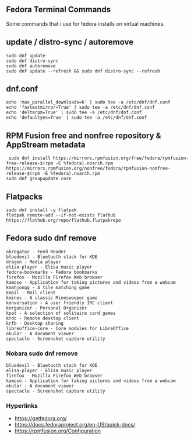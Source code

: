 ## Fedora Terminal Commands
Some commands that i use for fedora installs on virtual machines.

## update / distro-sync / autoremove
```
sudo dnf update
sudo dnf distro-sync
sudo dnf autoremove
sudo dnf update --refresh && sudo dnf distro-sync --refresh
```
## dnf.conf
```
echo 'max_parallel_downloads=6' | sudo tee -a /etc/dnf/dnf.conf
echo 'fastestmirror=True' | sudo tee -a /etc/dnf/dnf.conf
echo 'deltarpm=True' | sudo tee -a /etc/dnf/dnf.conf
echo 'defaultyes=True' | sudo tee -a /etc/dnf/dnf.conf 
```
## RPM Fusion free and nonfree repository & AppStream metadata
```
 sudo dnf install https://mirrors.rpmfusion.org/free/fedora/rpmfusion-free-release-$(rpm -E %fedora).noarch.rpm https://mirrors.rpmfusion.org/nonfree/fedora/rpmfusion-nonfree-release-$(rpm -E %fedora).noarch.rpm
sudo dnf groupupdate core
```
## Flatpacks
```
sudo dnf install -y flatpak
flatpak remote-add --if-not-exists flathub https://flathub.org/repo/flathub.flatpakrepo 
```
## Fedora sudo dnf remove
```
akregator - Feed Reader
bluedevil - Bluetooth stack for KDE
dragon - Media player
elisa-player - Elisa music player
fedora-bookmarks - Fedora bookmarks
firefox - Mozilla Firefox Web browser
kamoso - Application for taking pictures and videos from a webcam
kmahjongg - A tile matching game
kmail - Mail client
kmines - A classic Minesweeper game
konversation - A user friendly IRC client
korganizer - Personal Organizer
kpat - A selection of solitaire card games
krdc - Remote desktop client
krfb - Desktop sharing
libreoffice-core - Core modules for LibreOffice
okular - A document viewer
spectacle - Screenshot capture utility 
```
### Nobara sudo dnf remove
```
bluedevil - Bluetooth stack for KDE
elisa-player - Elisa music player
firefox - Mozilla Firefox Web browser
kamoso - Application for taking pictures and videos from a webcam
okular - A document viewer
spectacle - Screenshot capture utility 
```
### Hyperlinks
- https://getfedora.org/
- https://docs.fedoraproject.org/en-US/quick-docs/
- https://rpmfusion.org/Configuration
